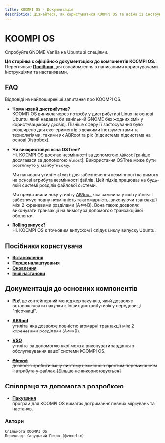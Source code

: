 ```yaml
---
title: KOOMPI OS - Документація
description: Дізнайтеся, як користуватися KOOMPI OS та всіма її інструментами і налаштуваннями.
---
```


# KOOMPI OS

Спробуйте GNOME Vanilla на Ubuntu зі спеціями.

**Ця сторінка є офіційною документацією до компонентів KOOMPI OS.**\.
Перегляньте [**Посібник**](https://handbook.koompios.org) для ознайомлення з написаними користувачами інструкціями та настановами.

## FAQ

Відповіді на найпоширеніші запитання про KOOMPI OS.

-   **Чому новий дистрибутив?**\
    KOOMPI OS виникла через потребу у дистрибутиві Linux на основі Ubuntu, який
    надавав би ванільний GNOME без жодних змін у користувацькому досвіді.
    Пізніше сферу її застосування було розширено для експериментів з деякими інструментами та
    технологіями, такими як ABRoot та pix (підсистема
    підсистема на основі Distrobox).
-   **Чи використовує вона OSTree?**\
    Ні. KOOMPI OS досягає незмінності за допомогою [`ABRoot`](https://github.com/koompi-os/ABRoot) [раніше досягалася за допомогою ``Almost``]. Використання OSTree може бути розглянуто у майбутньому.

    Ми написали утиліту `almost` для забезпечення незмінності на вимогу на основі атрибута незмінності файлів.
    Цей підхід працював на будь-якій системі розділів
    файлової системи.

    Ми представили нову утиліту [ABRoot](https://github.com/koompi-os/ABRoot), яка замінила утиліту `almost` і забезпечує повну незмінність та атомарність, виконуючи транзакції між 2 кореневими розділами (A⟺B). Вона також дозволяє виконувати транзакції на вимогу за допомогою транзакційної оболонки.

-   **Rolling випуск?**\
    Ні. KOOMPI OS є точковим випуском і слідує циклу випуску Ubuntu.

## Посібники користувача

-   **[Встановлення](https://handbook.koompios.org/2022/11/05/installation.html)**
-   **[Перше налаштування](https://handbook.koompios.org/2022/11/18/first-setup.html)**
-   **[Оновлення](https://handbook.koompios.org/2022/12/10/updates.html)**
-   **[Інші настанови](https://handbook.koompios.org/)**

## Документація до основних компонентів

-   **[Pix](/docs/pix/index.uk)**\\
    це контейнерний менеджер пакунків, який дозволяє встановлювати пакунки з інших дистрибутивів у середовищі "пісочниці".

-   **[ABRoot](/docs/ABRoot/index.uk)**\
    утиліта, яка дозволяє повністю атомарні транзакції між 2 кореневими розділами (A⟺B).

-   **[VSO](/docs/kso/index.uk)**\
    утиліта, за допомогою якої можна виконувати завдання з обслуговування вашої системи KOOMPI OS.

-   ~~**[Almost](/docs/almost/index)**~~\
    ~~дозволяє зробити вашу систему незмінною простим перемиканням I-атрибута у файлах. [Більше не використовується]~~

## Співпраця та допомога з розробкою

-   **[Пакування](/docs/packaging/index.uk)**\
    програм для KOOMPI OS вимагає дотримання певних міркувань та настанов.

### Автори
```text
Спільнота KOOMPI OS
Переклад: Сапуцький Петро (@voxelin)
```